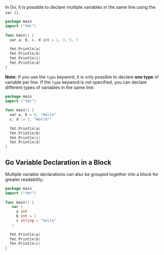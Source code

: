 In Go, it is possible to declare multiple variables in the same line using the `var ()`.

```Go
package main  
import ("fmt")  
  
func main() {  
  var a, b, c, d int = 1, 3, 5, 7  
  
  fmt.Println(a)  
  fmt.Println(b)  
  fmt.Println(c)  
  fmt.Println(d)  
}
```

**Note:** If you use the `type` keyword, it is only possible to declare **one type** of variable per line.
If the `type` keyword is not specified, you can declare different types of variables in the same line:
```Go
package main  
import ("fmt")  
  
func main() {  
  var a, b = 6, "Hello"  
  c, d := 7, "World!"  
  
  fmt.Println(a)  
  fmt.Println(b)  
  fmt.Println(c)  
  fmt.Println(d)  
}
```

## Go Variable Declaration in a Block

Multiple variable declarations can also be grouped together into a block for greater readability:
```Go
package main  
import ("fmt")  
  
func main() {  
   var (  
     a int  
     b int = 1  
     c string = "hello"  
   )  
  
  fmt.Println(a)  
  fmt.Println(b)  
  fmt.Println(c)  
}
```
